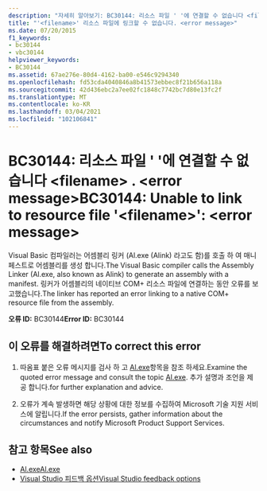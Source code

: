 ```yaml
---
description: "자세히 알아보기: BC30144: 리소스 파일 ' '에 연결할 수 없습니다 <filename> . <error message>"
title: "'<filename>' 리소스 파일에 링크할 수 없습니다. <error message>"
ms.date: 07/20/2015
f1_keywords:
- bc30144
- vbc30144
helpviewer_keywords:
- BC30144
ms.assetid: 67ae276e-80d4-4162-ba00-e546c9294340
ms.openlocfilehash: fd53cda4040846a8b41573ebbec8f21b656a118a
ms.sourcegitcommit: 42d436ebc2a7ee02fc1848c7742bc7d80e13fc2f
ms.translationtype: MT
ms.contentlocale: ko-KR
ms.lasthandoff: 03/04/2021
ms.locfileid: "102106841"
---
```

# <a name="bc30144-unable-to-link-to-resource-file-filename-error-message"></a><span data-ttu-id="87856-103">BC30144: 리소스 파일 ' '에 연결할 수 없습니다 \<filename> . \<error message></span><span class="sxs-lookup"><span data-stu-id="87856-103">BC30144: Unable to link to resource file '\<filename>': \<error message></span></span>

<span data-ttu-id="87856-104">Visual Basic 컴파일러는 어셈블리 링커 (Al.exe (Alink) 라고도 함)를 호출 하 여 매니페스트로 어셈블리를 생성 합니다.</span><span class="sxs-lookup"><span data-stu-id="87856-104">The Visual Basic compiler calls the Assembly Linker (Al.exe, also known as Alink) to generate an assembly with a manifest.</span></span> <span data-ttu-id="87856-105">링커가 어셈블리의 네이티브 COM+ 리소스 파일에 연결하는 동안 오류를 보고했습니다.</span><span class="sxs-lookup"><span data-stu-id="87856-105">The linker has reported an error linking to a native COM+ resource file from the assembly.</span></span>

 <span data-ttu-id="87856-106">**오류 ID:** BC30144</span><span class="sxs-lookup"><span data-stu-id="87856-106">**Error ID:** BC30144</span></span>

## <a name="to-correct-this-error"></a><span data-ttu-id="87856-107">이 오류를 해결하려면</span><span class="sxs-lookup"><span data-stu-id="87856-107">To correct this error</span></span>

1. <span data-ttu-id="87856-108">따옴표 붙은 오류 메시지를 검사 하 고 [Al.exe](../../../framework/tools/al-exe-assembly-linker.md)항목을 참조 하세요.</span><span class="sxs-lookup"><span data-stu-id="87856-108">Examine the quoted error message and consult the topic [Al.exe](../../../framework/tools/al-exe-assembly-linker.md).</span></span> <span data-ttu-id="87856-109">추가 설명과 조언을 제공 합니다.</span><span class="sxs-lookup"><span data-stu-id="87856-109">for further explanation and advice.</span></span>

2. <span data-ttu-id="87856-110">오류가 계속 발생하면 해당 상황에 대한 정보를 수집하여 Microsoft 기술 지원 서비스에 알립니다.</span><span class="sxs-lookup"><span data-stu-id="87856-110">If the error persists, gather information about the circumstances and notify Microsoft Product Support Services.</span></span>

## <a name="see-also"></a><span data-ttu-id="87856-111">참고 항목</span><span class="sxs-lookup"><span data-stu-id="87856-111">See also</span></span>

- [<span data-ttu-id="87856-112">Al.exe</span><span class="sxs-lookup"><span data-stu-id="87856-112">Al.exe</span></span>](../../../framework/tools/al-exe-assembly-linker.md)
- [<span data-ttu-id="87856-113">Visual Studio 피드백 옵션</span><span class="sxs-lookup"><span data-stu-id="87856-113">Visual Studio feedback options</span></span>](/visualstudio/ide/feedback-options)
